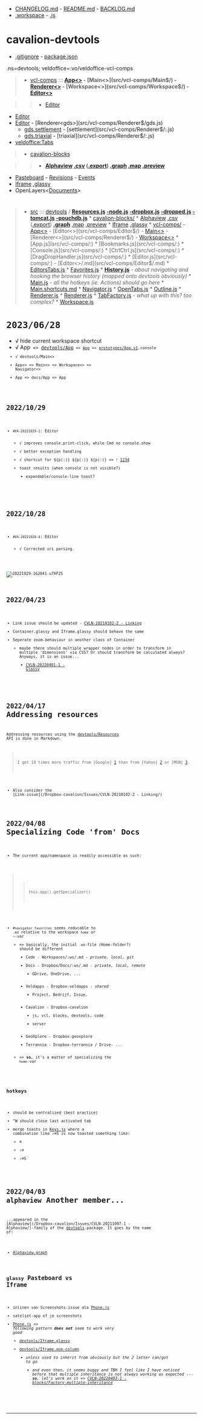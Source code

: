 * [CHANGELOG.md]() - [README.md]() - [BACKLOG.md]()
* [.workspace](`(devtools/Workspace<${ws.getSpecializer()}>)`) - [.js]()

# cavalion-devtools

* [.gitignore]() - [package.json]()

.ns=devtools; veldoffice=:vo/veldoffice-vcl-comps


> * [vcl-comps](src/:/) :::  **[App<>](src/vcl-comps/App$/) - [Main<>](src/vcl-comps/Main$/)  - [Renderer<>](src/vcl-comps/Renderer$/) - [Workspace<>](src/vcl-comps/Workspace$/) - [Editor<>](src/vcl-comps/Editor$/)**

>> * [Editor<md>](src/vcl-comps/Editor$/md.js)
* [Editor<gds>](src/vcl-comps/Editor$/gds.js)
* [Editor<gds>](src/vcl-comps/Editor$/gds.js) - [Renderer<gds>](src/vcl-comps/Renderer$/gds.js)
	* [gds.settlement](src/vcl-comps/Renderer$/:.js) - [settlement](src/vcl-comps/Renderer$/:.js)
	* [gds.triaxial](src/vcl-comps/Renderer$/:.js) - [triaxial](src/vcl-comps/Renderer$/:.js)
* [veldoffice:Tabs<Document>](/Workspaces/veldapps.com/Veldoffice/veldoffice-vcl-comps/src/cavalion-blocks/Tabs<>/Document.js) 

> * [cavalion-blocks](src/:/)

>> * **[Alphaview]([!./src/cavalion-blocks/:]) [.csv]([./src/cavalion-blocks/Alphaview:]) ([.export]([./src/cavalion-blocks/Alphaview:]))
[.graph]([./src/cavalion-blocks/Alphaview:]) [.map]([./src/cavalion-blocks/Alphaview:]) [.preview]([./src/cavalion-blocks/Alphaview:])** 
* [Pasteboard]([!devtools/:]) - [Revisions]([!devtools/:]) - [Events]([!devtools/console/:])
* [Iframe]([./src/cavalion-blocks/:]) [.glassy]([./src/cavalion-blocks/Iframe:])
* OpenLayers<[Documents](src/cavalion-blocks/OpenLayers<>/:.js)>

# 

> * [src](:/) ::: [devtools](src/:/) / **[Resources.js](src/devtools/:)  [-node.js](src/devtools/Resources:) [-dropbox.js](src/devtools/Resources:) [-dropped.js](src/devtools/Resources:) [-tomcat.js](src/devtools/Resources:) [-pouchdb.js](src/devtools/Resources:)**
	* [cavalion-blocks/](src/:)
		* [Alphaview]([!./src/cavalion-blocks/:]) [.csv]([./src/cavalion-blocks/Alphaview:]) ([.export]([./src/cavalion-blocks/Alphaview:]))
		**[.graph]([./src/cavalion-blocks/Alphaview:])** [.map]([./src/cavalion-blocks/Alphaview:]) [.preview]([./src/cavalion-blocks/Alphaview:]) 
		* [Iframe]([./src/cavalion-blocks/:]) [.glassy]([./src/cavalion-blocks/Iframe:])
	* [vcl-comps/](src/:) - [App<>](src/vcl-comps/App$/) - [Editor<>](src/vcl-comps/Editor$/) - [Main<>](src/vcl-comps/Main$/)  - [Renderer<>](src/vcl-comps/Renderer$/) - [Workspace<>](src/vcl-comps/Workspace$/)
		* [App.js](src/vcl-comps/:)
		* [Bookmarks.js](src/vcl-comps/:)
		* [Console.js](src/vcl-comps/:)
		* [CtrlCtrl.js](src/vcl-comps/:)
		* [DragDropHandler.js](src/vcl-comps/:)
		* [Editor.js](src/vcl-comps/:) - [Editor<>/.md](src/vcl-comps/Editor$/.md)
		* [EditorsTabs.js](src/vcl-comps/:)
		* [Favorites.js](src/vcl-comps/:)
		* **[History.js](src/vcl-comps/:)** - _about navigating and hooking the browser history (mapped onto devtools obviously)_
		* [Main.js](src/vcl-comps/:) - _all the hotkeys (ie. Actions) should go here_
			* [Main.shortcuts.md](src/vcl-comps/:)
		* [Navigator.js](src/vcl-comps/:)
		* [OpenTabs.js](src/vcl-comps/:)
		* [Outline.js](src/vcl-comps/:)
		* [Renderer.js](src/vcl-comps/:)
			* [Renderer<gds>.js](./Renderer$/gds.js)
		* [TabFactory.js](src/vcl-comps/:) - _what up with this? too complex?_
		* [Workspace.js](src/vcl-comps/:)

# `2023/06/28`

* √ hide current workspace shortcut
* √ App<code> => [devtools/App](())<code> => [App](()) => [prototypes/App.v1](()).console
* √ devtools/Main<>
* App<> => Main<> => Workspace<> => Navigator<>
* App<docs> => docs/App<docs> => App

# `2022/10/29` 

* `#VA-20221029-1`: Editor<md> 
	* √ improves console.print-click, while Cmd no console.show
	* √ better exception handling
	* √ shortcut for ${p(:)} ${p(:)} ${p(:)} => `!` [1234](`!`)
	* toast results (when console is not visible?)
		* expandable/console-line toast?

# `2022/10/28`

* `#VA-20221028-4`: Editor<blocks>
	* √ Corrected uri parsing. 

![20221029-162841-u7XF2S](https://raw.githubusercontent.com/relluf/screenshots/master/20221029-162841-u7XF2S.png "@2x")

# `2022/04/23`

* Link issue should be updated - [CVLN-20210102-2 - Linking](/Dropbox-cavalion/Issues/:/)
* Container.glassy and Iframe.glassy should behave the same
* Seperate zoom-behaviour in another class of Container
	* maybe there should multiple wrapper nodes in order to transform in multiple 'dimensions' via CSS? Or should transform be calculated always? Anyways, it is an issue...
		* [CVLN-20220401-1 - Glassy](/Dropbox-cavalion/Issues/:/)

# `2022/04/17` Addressing resources

Addressing resources using the [devtools/Resources](/Library/node_modules/cavalion-devtools/src/:.js) API is done in Markdown. 

> I get 10 times more traffic from [Google] [1] than from
[Yahoo] [2] or [MSN] [3].

  [1]: http://google.com/        "Google"
  [2]: http://search.yahoo.com/  "Yahoo Search"
  [3]: http://search.msn.com/    "MSN Search"

* Also consider the [Link-issue](/Dropbox-cavalion/Issues/CVLN-20210102-2 - Linking/)

# `2022/04/08` Specializing Code 'from' Docs

* The current app/namespace is readily accessible as such:

>>	this.app().getSpecializer()

* `#navigator favorites` seems reducable to `.md` relative to the workspace `home` or `~`-var
	* => basically, the initial `.md`-file (Home-folder?) should be different
		* Code - Workspaces/:ws/.md - _private, local, git_
		* Docs - Dropbox/Docs/:ws/.md - _private, local, remote_
			* GDrive, OneDrive, ...
		* Veldapps - Dropbox-veldapps - _shared_
			* Project, Bedrijf, Issue, 
		* Cavalion - Dropbox-cavalion
			* js, vcl, blocks, devtools, code
			* server
		* GeoXplore - Dropbox-geoxplore
		* Terrannia - Dropbox-terrannia / Drive- ...
	* => **so**, it's a matter of specializing the `home`-var

## `hotkeys`

* should be centralized (best practice)
* ^W should close last activated tab
* merge toasts in [Keys.js](src/cavalion-blocks/:) where a combination like ⇧⌘S is now toasted something like:
	* ⌘
	* ⇧⌘
	* ⇧⌘S

# `2022/04/03` `alphaview` Another member...

...appeared in the [Alphaview](/Dropbox-cavalion/Issues/CVLN-20211007-1 - Alphaview/)-family of the [devtools](src/cavalion-blocks/)-package. It goes by the name of:

* [Alphaview.graph]([./src/cavalion-blocks/:])

## `glassy` Pasteboard vs Iframe

* inlinen van Screenshots-issue ala [Phone.js](/Dropbox-veldapps/VeldwerkGT/:)
* sateliet-app of je screenshots
* [Phone.js](/Dropbox-veldapps/VeldwerkGT/:) => _following pattern **does not** seem to work very good_
	* [devtools/Iframe.glassy]([:])
	* [devtools/Iframe.one-column]([:])
		* _unless used to inherit from obviously but the 2 latter can/got to go_
			* _and even then, it seems buggy and TBH I feel like I have noticed before that multiple inheritance is not always working as expected --- **so**, let's work on it => [CVLN-20220403-1 - blocks/Factory-multiple-inheritance](/Dropbox-cavalion/Issues/:/:/)_
---

